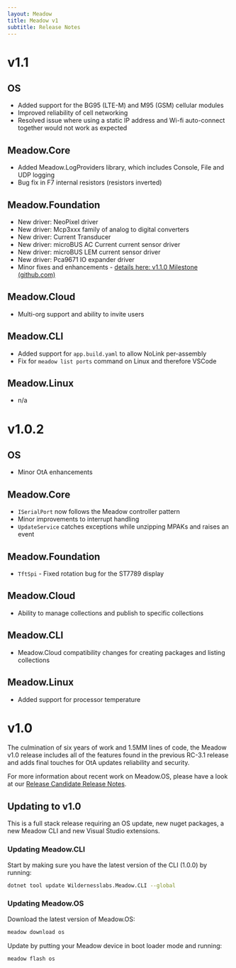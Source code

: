 ```yaml
---
layout: Meadow
title: Meadow v1
subtitle: Release Notes
---
```


# v1.1

## OS
* Added support for the BG95 (LTE-M) and M95 (GSM) cellular modules
* Improved reliability of cell networking
* Resolved issue where using a static IP address and Wi-fi auto-connect together would not work as expected

## Meadow.Core
* Added Meadow.LogProviders library, which includes Console, File and UDP logging
* Bug fix in F7 internal resistors (resistors inverted)

## Meadow.Foundation
* New driver: NeoPixel driver
* New driver: Mcp3xxx family of analog to digital converters
* New driver: Current Transducer
* New driver: microBUS AC Current current sensor driver
* New driver: microBUS LEM current sensor driver
* New driver: Pca9671 IO expander driver
* Minor fixes and enhancements - [details here: v1.1.0 Milestone (github.com)](https://github.com/WildernessLabs/Meadow.Foundation/milestone/26)

## Meadow.Cloud
* Multi-org support and ability to invite users

## Meadow.CLI
* Added support for `app.build.yaml` to allow NoLink per-assembly
* Fix for `meadow list ports` command on Linux and therefore VSCode

## Meadow.Linux
* n/a

# v1.0.2

## OS
* Minor OtA enhancements

## Meadow.Core
* `ISerialPort` now follows the Meadow controller pattern
* Minor improvements to interrupt handling
* `UpdateService` catches exceptions while unzipping MPAKs and raises an event

## Meadow.Foundation
* `TftSpi` - Fixed rotation bug for the ST7789 display

## Meadow.Cloud
* Ability to manage collections and publish to specific collections

## Meadow.CLI
* Meadow.Cloud compatibility changes for creating packages and listing collections

## Meadow.Linux
* Added support for processor temperature

# v1.0 

The culmination of six years of work and 1.5MM lines of code, the Meadow v1.0 release includes all of the features found in the previous RC-3.1 release and adds final touches for OtA updates reliability and security.

For more information about recent work on Meadow.OS, please have a look at our [Release Candidate Release Notes](/Meadow/Release_Notes/Release-Candidates/).

## Updating to v1.0

This is a full stack release requiring an OS update, new nuget packages, a new Meadow CLI and new Visual Studio extensions.

### Updating Meadow.CLI

Start by making sure you have the latest version of the CLI (1.0.0) by running:

```bash
dotnet tool update Wildernesslabs.Meadow.CLI --global
```

### Updating Meadow.OS

Download the latest version of Meadow.OS:

```bash
meadow download os
```

Update by putting your Meadow device in boot loader mode and running:

```bash
meadow flash os
```
